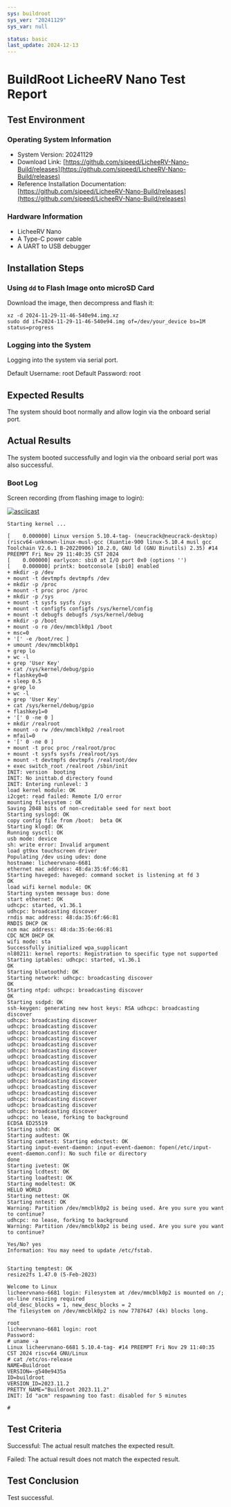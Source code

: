 ```yaml
---
sys: buildroot
sys_ver: "20241129"
sys_var: null

status: basic
last_update: 2024-12-13
---
```


# BuildRoot LicheeRV Nano Test Report

## Test Environment

### Operating System Information

- System Version: 20241129
- Download Link: [https://github.com/sipeed/LicheeRV-Nano-Build/releases](https://github.com/sipeed/LicheeRV-Nano-Build/releases)
- Reference Installation Documentation: [https://github.com/sipeed/LicheeRV-Nano-Build/releases](https://github.com/sipeed/LicheeRV-Nano-Build/releases)

### Hardware Information

- LicheeRV Nano
- A Type-C power cable
- A UART to USB debugger

## Installation Steps

### Using `dd` to Flash Image onto microSD Card

Download the image, then decompress and flash it:

```shell
xz -d 2024-11-29-11-46-540e94.img.xz
sudo dd if=2024-11-29-11-46-540e94.img of=/dev/your_device bs=1M status=progress
```

### Logging into the System

Logging into the system via serial port.

Default Username: root
Default Password: root

## Expected Results

The system should boot normally and allow login via the onboard serial port.

## Actual Results

The system booted successfully and login via the onboard serial port was also successful.

### Boot Log

Screen recording (from flashing image to login):

[![asciicast](https://asciinema.org/a/yNDWWKvYyXReaexbXm1t5dLxi.svg)](https://asciinema.org/a/yNDWWKvYyXReaexbXm1t5dLxi)

```log
Starting kernel ...

[    0.000000] Linux version 5.10.4-tag- (neucrack@neucrack-desktop) (riscv64-unknown-linux-musl-gcc (Xuantie-900 linux-5.10.4 musl gcc Toolchain V2.6.1 B-20220906) 10.2.0, GNU ld (GNU Binutils) 2.35) #14 PREEMPT Fri Nov 29 11:40:35 CST 2024
[    0.000000] earlycon: sbi0 at I/O port 0x0 (options '')
[    0.000000] printk: bootconsole [sbi0] enabled
+ mkdir -p /dev
+ mount -t devtmpfs devtmpfs /dev
+ mkdir -p /proc
+ mount -t proc proc /proc
+ mkdir -p /sys
+ mount -t sysfs sysfs /sys
+ mount -t configfs configfs /sys/kernel/config
+ mount -t debugfs debugfs /sys/kernel/debug
+ mkdir -p /boot
+ mount -o ro /dev/mmcblk0p1 /boot
+ msc=0
+ '[' -e /boot/rec ]
+ umount /dev/mmcblk0p1
+ grep lo
+ wc -l
+ grep 'User Key'
+ cat /sys/kernel/debug/gpio
+ flashkey0=0
+ sleep 0.5
+ grep lo
+ wc -l
+ grep 'User Key'
+ cat /sys/kernel/debug/gpio
+ flashkey1=0
+ '[' 0 -ne 0 ]
+ mkdir /realroot
+ mount -o rw /dev/mmcblk0p2 /realroot
+ mfail=0
+ '[' 0 -ne 0 ]
+ mount -t proc proc /realroot/proc
+ mount -t sysfs sysfs /realroot/sys
+ mount -t devtmpfs devtmpfs /realroot/dev
+ exec switch_root /realroot /sbin/init
INIT: version  booting
INIT: No inittab.d directory found
INIT: Entering runlevel: 3
load kernel module: OK
i2cget: read failed: Remote I/O error
mounting filesystem : OK
Saving 2048 bits of non-creditable seed for next boot
Starting syslogd: OK
copy config file from /boot:  beta OK
Starting klogd: OK
Running sysctl: OK
usb mode: device
sh: write error: Invalid argument
load gt9xx touchscreen driver
Populating /dev using udev: done
hostname: licheervnano-6681
ethernet mac address: 48:da:35:6f:66:81
Starting haveged: haveged: command socket is listening at fd 3
OK
load wifi kernel module: OK
Starting system message bus: done
start ethernet: OK
udhcpc: started, v1.36.1
udhcpc: broadcasting discover
rndis mac address: 48:da:35:6f:66:81
RNDIS DHCP OK
ncm mac address: 48:da:35:6e:66:81
CDC NCM DHCP OK
wifi mode: sta
Successfully initialized wpa_supplicant
nl80211: kernel reports: Registration to specific type not supported
Starting iptables: udhcpc: started, v1.36.1
OK
Starting bluetoothd: OK
Starting network: udhcpc: broadcasting discover
OK
Starting ntpd: udhcpc: broadcasting discover
OK
Starting ssdpd: OK
ssh-keygen: generating new host keys: RSA udhcpc: broadcasting discover
udhcpc: broadcasting discover
udhcpc: broadcasting discover
udhcpc: broadcasting discover
udhcpc: broadcasting discover
udhcpc: broadcasting discover
udhcpc: broadcasting discover
udhcpc: broadcasting discover
udhcpc: broadcasting discover
udhcpc: broadcasting discover
udhcpc: broadcasting discover
udhcpc: broadcasting discover
udhcpc: broadcasting discover
udhcpc: broadcasting discover
udhcpc: broadcasting discover
udhcpc: broadcasting discover
udhcpc: broadcasting discover
udhcpc: no lease, forking to background
ECDSA ED25519 
Starting sshd: OK
Starting audtest: OK
Starting camtest: Starting ednctest: OK
Starting input-event-daemon: input-event-daemon: fopen(/etc/input-event-daemon.conf): No such file or directory
done
Starting ivetest: OK
Starting lcdtest: OK
Starting loadtest: OK
Starting modeltest: OK
HELLO WORLD
Starting nettest: OK
Starting nntest: OK
Warning: Partition /dev/mmcblk0p2 is being used. Are you sure you want to continue?
udhcpc: no lease, forking to background
Warning: Partition /dev/mmcblk0p2 is being used. Are you sure you want to continue?
                                                                                                                                          Yes/No? yes
Information: You may need to update /etc/fstab.

                                                                     Starting temptest: OK
resize2fs 1.47.0 (5-Feb-2023)

Welcome to Linux
licheervnano-6681 login: Filesystem at /dev/mmcblk0p2 is mounted on /; on-line resizing required
old_desc_blocks = 1, new_desc_blocks = 2
The filesystem on /dev/mmcblk0p2 is now 7787647 (4k) blocks long.

root
licheervnano-6681 login: root
Password: 
# uname -a
Linux licheervnano-6681 5.10.4-tag- #14 PREEMPT Fri Nov 29 11:40:35 CST 2024 riscv64 GNU/Linux
# cat /etc/os-release
NAME=Buildroot
VERSION=-g540e9435a
ID=buildroot
VERSION_ID=2023.11.2
PRETTY_NAME="Buildroot 2023.11.2"
INIT: Id "acm" respawning too fast: disabled for 5 minutes

# 

```

## Test Criteria

Successful: The actual result matches the expected result.

Failed: The actual result does not match the expected result.

## Test Conclusion

Test successful.

